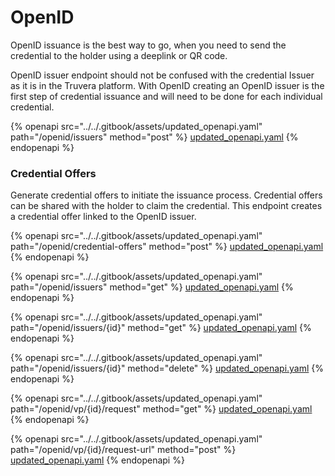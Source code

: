 # OpenID

OpenID issuance is the best way to go, when you need to send the credential to the holder using a deeplink or QR code.

OpenID issuer endpoint should not be confused with the credential Issuer as it is in the Truvera platform. With OpenID creating an OpenID issuer is the first step of credential issuance and will need to be done for each individual credential.&#x20;

{% openapi src="../../.gitbook/assets/updated_openapi.yaml" path="/openid/issuers" method="post" %}
[updated_openapi.yaml](../../.gitbook/assets/updated_openapi.yaml)
{% endopenapi %}

### Credential Offers

Generate credential offers to initiate the issuance process. Credential offers can be shared with the holder to claim the credential. This endpoint creates a credential offer linked to the OpenID issuer.

{% openapi src="../../.gitbook/assets/updated_openapi.yaml" path="/openid/credential-offers" method="post" %}
[updated_openapi.yaml](../../.gitbook/assets/updated_openapi.yaml)
{% endopenapi %}



{% openapi src="../../.gitbook/assets/updated_openapi.yaml" path="/openid/issuers" method="get" %}
[updated_openapi.yaml](../../.gitbook/assets/updated_openapi.yaml)
{% endopenapi %}



{% openapi src="../../.gitbook/assets/updated_openapi.yaml" path="/openid/issuers/{id}" method="get" %}
[updated_openapi.yaml](../../.gitbook/assets/updated_openapi.yaml)
{% endopenapi %}



{% openapi src="../../.gitbook/assets/updated_openapi.yaml" path="/openid/issuers/{id}" method="delete" %}
[updated_openapi.yaml](../../.gitbook/assets/updated_openapi.yaml)
{% endopenapi %}

{% openapi src="../../.gitbook/assets/updated_openapi.yaml" path="/openid/vp/{id}/request" method="get" %}
[updated_openapi.yaml](../../.gitbook/assets/updated_openapi.yaml)
{% endopenapi %}

{% openapi src="../../.gitbook/assets/updated_openapi.yaml" path="/openid/vp/{id}/request-url" method="post" %}
[updated_openapi.yaml](../../.gitbook/assets/updated_openapi.yaml)
{% endopenapi %}



